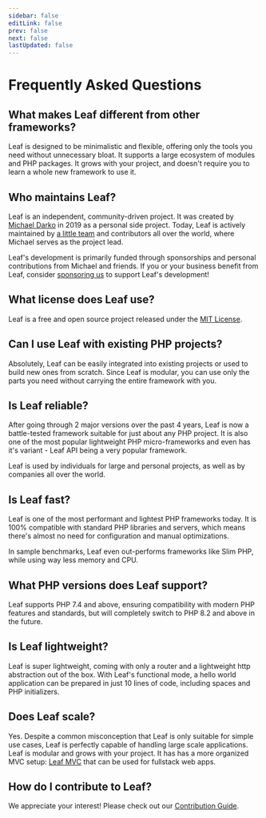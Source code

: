 ```yaml
---
sidebar: false
editLink: false
prev: false
next: false
lastUpdated: false
---
```


# Frequently Asked Questions

## What makes Leaf different from other frameworks?

Leaf is designed to be minimalistic and flexible, offering only the tools you need without unnecessary bloat. It supports a large ecosystem of modules and PHP packages. It grows with your project, and doesn't require you to learn a whole new framework to use it.

## Who maintains Leaf?

Leaf is an independent, community-driven project. It was created by [Michael Darko](https://github.com/mychidarko) in 2019 as a personal side project. Today, Leaf is actively maintained by [a little team](/community/team) and contributors all over the world, where Michael serves as the project lead.

Leaf's development is primarily funded through sponsorships and personal contributions from Michael and friends. If you or your business benefit from Leaf, consider [sponsoring us](/support) to support Leaf's development!

## What license does Leaf use?

Leaf is a free and open source project released under the [MIT License](https://opensource.org/licenses/MIT).

## Can I use Leaf with existing PHP projects?

Absolutely, Leaf can be easily integrated into existing projects or used to build new ones from scratch. Since Leaf is modular, you can use only the parts you need without carrying the entire framework with you.

## Is Leaf reliable?

After going through 2 major versions over the past 4 years, Leaf is now a battle-tested framework suitable for just about any PHP project. It is also one of the most popular lightweight PHP micro-frameworks and even has it's variant - Leaf API being a very popular framework.

Leaf is used by individuals for large and personal projects, as well as by companies all over the world.

## Is Leaf fast?

Leaf is one of the most performant and lightest PHP frameworks today. It is 100% compatible with standard PHP libraries and servers, which means there's almost no need for configuration and manual optimizations.

In sample benchmarks, Leaf even out-performs frameworks like Slim PHP, while using way less memory and CPU.

## What PHP versions does Leaf support?

Leaf supports PHP 7.4 and above, ensuring compatibility with modern PHP features and standards, but will completely switch to PHP 8.2 and above in the future.

## Is Leaf lightweight?

Leaf is super lightweight, coming with only a router and a lightweight http abstraction out of the box. With Leaf's functional mode, a hello world application can be prepared in just 10 lines of code, including spaces and PHP initializers.

## Does Leaf scale?

Yes. Despite a common misconception that Leaf is only suitable for simple use cases, Leaf is perfectly capable of handling large scale applications. Leaf is modular and grows with your project. It has has a more organized MVC setup: [Leaf MVC](https://leafphp.dev/) that can be used for fullstack web apps.

## How do I contribute to Leaf?

We appreciate your interest! Please check out our [Contribution Guide](/community/contribute).
